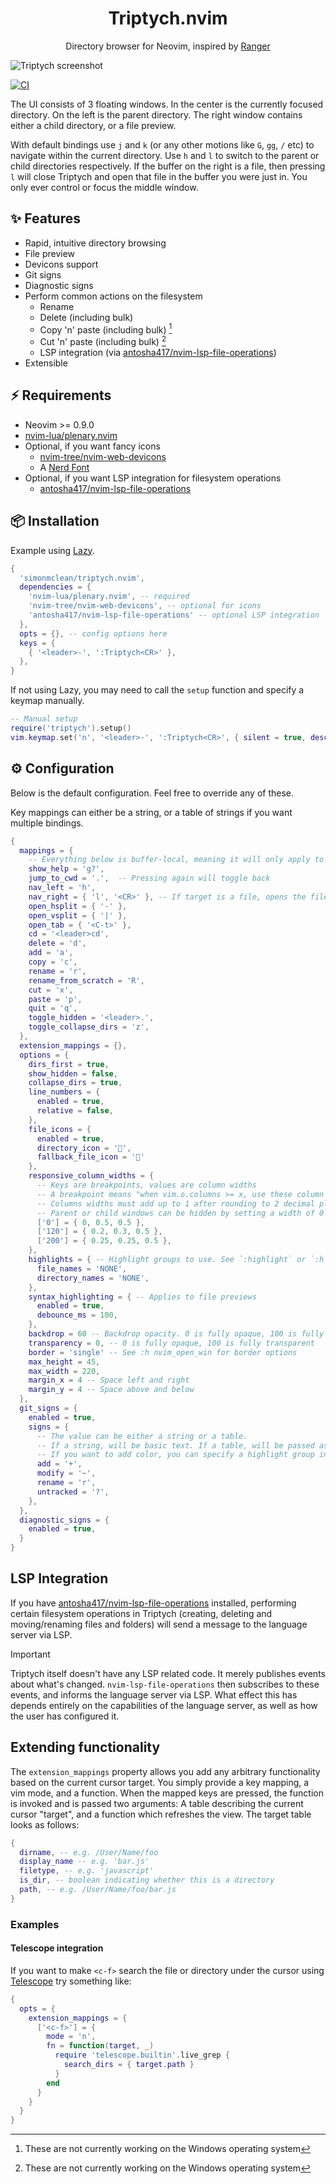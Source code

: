 <!-- panvimdoc-ignore-start -->
<h1 align="center">Triptych.nvim</h1>

<p align="center">Directory browser for Neovim, inspired by <a href="https://github.com/ranger/ranger">Ranger</a></p>

![Triptych screenshot](screenshot.jpg "Triptych screenshot")

[![CI](https://github.com/simonmclean/triptych.nvim/actions/workflows/ci.yml/badge.svg)](https://github.com/simonmclean/triptych.nvim/actions/workflows/ci.yml)

<!-- panvimdoc-ignore-end -->

<!-- panvimdoc-include-comment ## How it works -->

The UI consists of 3 floating windows. In the center is the currently focused directory. On the left is the parent directory.
The right window contains either a child directory, or a file preview.

With default bindings use `j` and `k` (or any other motions like `G`,  `gg`, `/` etc) to navigate within the current directory.
Use `h` and `l` to switch to the parent or child directories respectively.
If the buffer on the right is a file, then pressing `l` will close Triptych and open that file in the buffer you were just in.
You only ever control or focus the middle window.

## ✨ Features

- Rapid, intuitive directory browsing
- File preview
- Devicons support
- Git signs
- Diagnostic signs
- Perform common actions on the filesystem
    - Rename
    - Delete (including bulk)
    - Copy 'n' paste (including bulk) [^1]
    - Cut 'n' paste (including bulk) [^1]
    - LSP integration (via [antosha417/nvim-lsp-file-operations](https://github.com/antosha417/nvim-lsp-file-operations))
- Extensible

[^1]: These are not currently working on the Windows operating system

## ⚡️ Requirements

- Neovim >= 0.9.0
- [nvim-lua/plenary.nvim](https://github.com/nvim-lua/plenary.nvim)
- Optional, if you want fancy icons
    - [nvim-tree/nvim-web-devicons](https://github.com/nvim-tree/nvim-web-devicons)
    -  A [Nerd Font](https://www.nerdfonts.com/)
- Optional, if you want LSP integration for filesystem operations
   - [antosha417/nvim-lsp-file-operations](https://github.com/antosha417/nvim-lsp-file-operations)

## 📦 Installation

Example using [Lazy](https://github.com/folke/lazy.nvim).

```lua
{
  'simonmclean/triptych.nvim',
  dependencies = {
    'nvim-lua/plenary.nvim', -- required
    'nvim-tree/nvim-web-devicons', -- optional for icons
    'antosha417/nvim-lsp-file-operations' -- optional LSP integration
  },
  opts = {}, -- config options here
  keys = {
    { '<leader>-', ':Triptych<CR>' },
  },
}
```

If not using Lazy, you may need to call the `setup` function and specify a keymap manually.

```lua
-- Manual setup
require('triptych').setup()
vim.keymap.set('n', '<leader>-', ':Triptych<CR>', { silent = true, desc = 'Toggle Triptych' })
```

## ⚙️ Configuration

Below is the default configuration. Feel free to override any of these.

Key mappings can either be a string, or a table of strings if you want multiple bindings.

```lua
{
  mappings = {
    -- Everything below is buffer-local, meaning it will only apply to Triptych windows
    show_help = 'g?',
    jump_to_cwd = '.',  -- Pressing again will toggle back
    nav_left = 'h',
    nav_right = { 'l', '<CR>' }, -- If target is a file, opens the file in-place
    open_hsplit = { '-' },
    open_vsplit = { '|' },
    open_tab = { '<C-t>' },
    cd = '<leader>cd',
    delete = 'd',
    add = 'a',
    copy = 'c',
    rename = 'r',
    rename_from_scratch = 'R',
    cut = 'x',
    paste = 'p',
    quit = 'q',
    toggle_hidden = '<leader>.',
    toggle_collapse_dirs = 'z',
  },
  extension_mappings = {},
  options = {
    dirs_first = true,
    show_hidden = false,
    collapse_dirs = true,
    line_numbers = {
      enabled = true,
      relative = false,
    },
    file_icons = {
      enabled = true,
      directory_icon = '',
      fallback_file_icon = ''
    },
    responsive_column_widths = {
      -- Keys are breakpoints, values are column widths
      -- A breakpoint means "when vim.o.columns >= x, use these column widths"
      -- Columns widths must add up to 1 after rounding to 2 decimal places
      -- Parent or child windows can be hidden by setting a width of 0
      ['0'] = { 0, 0.5, 0.5 },
      ['120'] = { 0.2, 0.3, 0.5 },
      ['200'] = { 0.25, 0.25, 0.5 },
    },
    highlights = { -- Highlight groups to use. See `:highlight` or `:h highlight`
      file_names = 'NONE',
      directory_names = 'NONE',
    },
    syntax_highlighting = { -- Applies to file previews
      enabled = true,
      debounce_ms = 100,
    },
    backdrop = 60 -- Backdrop opacity. 0 is fully opaque, 100 is fully transparent (disables the feature)
    transparency = 0, -- 0 is fully opaque, 100 is fully transparent
    border = 'single' -- See :h nvim_open_win for border options
    max_height = 45,
    max_width = 220,
    margin_x = 4 -- Space left and right
    margin_y = 4 -- Space above and below
  },
  git_signs = {
    enabled = true,
    signs = {
      -- The value can be either a string or a table.
      -- If a string, will be basic text. If a table, will be passed as the {dict} argument to vim.fn.sign_define
      -- If you want to add color, you can specify a highlight group in the table.
      add = '+',
      modify = '~',
      rename = 'r',
      untracked = '?',
    },
  },
  diagnostic_signs = {
    enabled = true,
  }
}
```

## LSP Integration

If you have [antosha417/nvim-lsp-file-operations](https://github.com/antosha417/nvim-lsp-file-operations) installed, performing
certain filesystem operations in Triptych (creating, deleting and moving/renaming files and folders) will send a message to the language server via LSP.

> [!IMPORTANT]
> Triptych itself doesn't have any LSP related code. It merely publishes events about what's changed. `nvim-lsp-file-operations` then subscribes to these events, and informs the language server via LSP. What effect this has depends entirely on the capabilities of the language server, as well as how the user has configured it.

## Extending functionality

The `extension_mappings` property allows you add any arbitrary functionality based on the current cursor target.
You simply provide a key mapping, a vim mode, and a function. When the mapped keys are pressed, the function is invoked and is passed two arguments:
A table describing the current cursor "target", and a function which refreshes the view. The target table looks as follows:

```lua
{
  dirname, -- e.g. /User/Name/foo
  display_name -- e.g. 'bar.js'
  filetype, -- e.g. 'javascript'
  is_dir, -- boolean indicating whether this is a directory
  path, -- e.g. /User/Name/foo/bar.js
}
```

### Examples

#### Telescope integration

If you want to make `<c-f>` search the file or directory under the cursor using [Telescope](https://github.com/nvim-telescope/telescope.nvim) try something like:

```lua
{
  opts = {
    extension_mappings = {
      ['<c-f>'] = {
        mode = 'n',
        fn = function(target, _)
          require 'telescope.builtin'.live_grep {
            search_dirs = { target.path }
          }
        end
      }
    }
  }
}
```
